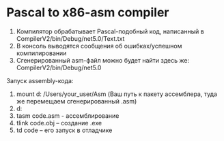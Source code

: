 # Pascal to x86-asm compiler

1. Компилятор обрабатывает Pascal-подобный код, написанный в CompilerV2/bin/Debug/net5.0/Text.txt
2. В консоль выводятся сообщения об ошибках/успешном компилировании
3. Сгенерированный asm-файл можно будет найти здесь же: CompilerV2/bin/Debug/net5.0

Запуск assembly-кода:
  1. mount d: /Users/your_user/Asm (Ваш путь к пакету ассемблера, туда же перемещаем сгенерированный .asm)
  2. d: 
  3. tasm code.asm - ассемблирование
  4. tlink code.obj – создание .exe
  5. td code – его запуск в отладчике
